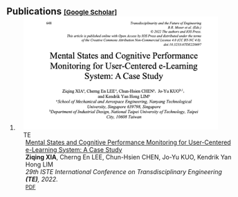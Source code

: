 <h2 id="publications" style="margin: 2px 0px -15px;">Publications <a href="https://scholar.google.com/citations?hl=en&user=oXYUd1AAAAAJ" target="_blank" style="font-size:15px;">[Google Scholar]</a></h2>

<div class="publications">
<ol class="bibliography">



<li>
<div class="pub-row">

  <div class="col-sm-3 abbr" style="position: relative;padding-right: 15px;padding-left: 15px;">
    <img src="assets/img/paper_2022_te.png" class="teaser img-fluid z-depth-1">
    <abbr class="badge">TE</abbr>
  </div>

  <div class="col-sm-9" style="position: relative;width: 100%;padding-right: 15px;padding-left: 20px;">
    <div class="title"><a href="https://scholar.archive.org/work/jfrucbxvs5d5bh76ewrtuovyp4/access/wayback/https://ebooks.iospress.nl/pdf/doi/10.3233/ATDE220697" target="_blank">Mental States and Cognitive Performance Monitoring for User-Centered e-Learning System: A Case Study</a></div>
    <div class="author"><strong>Ziqing XIA</strong>, Cherng En LEE, Chun-Hsien CHEN, Jo-Yu KUO, Kendrik Yan Hong LIM</div>
    <div class="periodical"><em>29th ISTE International Conference on Transdisciplinary Engineering <strong>(TE)</strong>, 2022.</em></div>
    <div class="links">
      <a href="https://scholar.archive.org/work/jfrucbxvs5d5bh76ewrtuovyp4/access/wayback/https://ebooks.iospress.nl/pdf/doi/10.3233/ATDE220697" class="btn btn-sm z-depth-0" role="button" target="_blank" style="font-size:12px;">PDF</a>
      <!--
      <strong><i style="color:#e74d3c">Oral Presentation</i></strong>
       -->
    </div>
  </div>
  
</div>
</li>
  
<br>


</ol>
</div>
